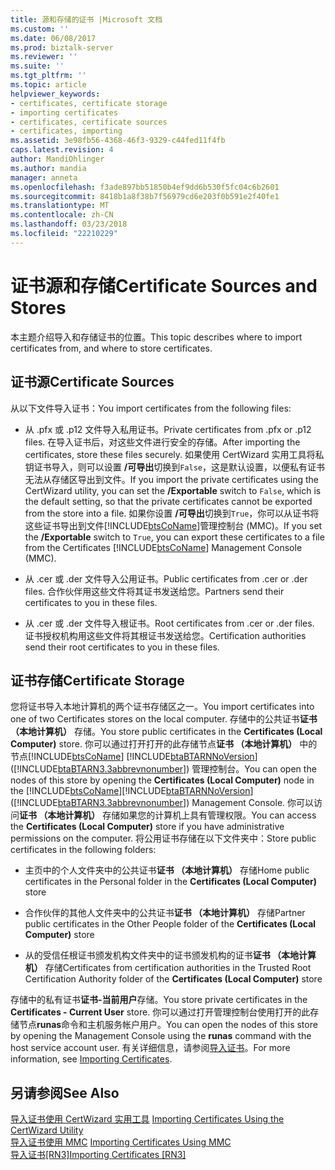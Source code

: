 ```yaml
---
title: 源和存储的证书 |Microsoft 文档
ms.custom: ''
ms.date: 06/08/2017
ms.prod: biztalk-server
ms.reviewer: ''
ms.suite: ''
ms.tgt_pltfrm: ''
ms.topic: article
helpviewer_keywords:
- certificates, certificate storage
- importing certificates
- certificates, certificate sources
- certificates, importing
ms.assetid: 3e98fb56-4368-46f3-9329-c44fed11f4fb
caps.latest.revision: 4
author: MandiOhlinger
ms.author: mandia
manager: anneta
ms.openlocfilehash: f3ade897bb51850b4ef9dd6b530f5fc04c6b2601
ms.sourcegitcommit: 8418b1a8f38b7f56979cd6e203f0b591e2f40fe1
ms.translationtype: MT
ms.contentlocale: zh-CN
ms.lasthandoff: 03/23/2018
ms.locfileid: "22210229"
---
```

# <a name="certificate-sources-and-stores"></a><span data-ttu-id="0d724-102">证书源和存储</span><span class="sxs-lookup"><span data-stu-id="0d724-102">Certificate Sources and Stores</span></span>
<span data-ttu-id="0d724-103">本主题介绍导入和存储证书的位置。</span><span class="sxs-lookup"><span data-stu-id="0d724-103">This topic describes where to import certificates from, and where to store certificates.</span></span>  
  
## <a name="certificate-sources"></a><span data-ttu-id="0d724-104">证书源</span><span class="sxs-lookup"><span data-stu-id="0d724-104">Certificate Sources</span></span>  
 <span data-ttu-id="0d724-105">从以下文件导入证书：</span><span class="sxs-lookup"><span data-stu-id="0d724-105">You import certificates from the following files:</span></span>  
  
-   <span data-ttu-id="0d724-106">从 .pfx 或 .p12 文件导入私用证书。</span><span class="sxs-lookup"><span data-stu-id="0d724-106">Private certificates from .pfx or .p12 files.</span></span> <span data-ttu-id="0d724-107">在导入证书后，对这些文件进行安全的存储。</span><span class="sxs-lookup"><span data-stu-id="0d724-107">After importing the certificates, store these files securely.</span></span> <span data-ttu-id="0d724-108">如果使用 CertWizard 实用工具将私钥证书导入，则可以设置 **/可导出**切换到`False`，这是默认设置，以便私有证书无法从存储区导出到文件。</span><span class="sxs-lookup"><span data-stu-id="0d724-108">If you import the private certificates using the CertWizard utility, you can set the **/Exportable** switch to `False`, which is the default setting, so that the private certificates cannot be exported from the store into a file.</span></span> <span data-ttu-id="0d724-109">如果你设置 **/可导出**切换到`True`，你可以从证书将这些证书导出到文件[!INCLUDE[btsCoName](../../includes/btsconame-md.md)]管理控制台 (MMC)。</span><span class="sxs-lookup"><span data-stu-id="0d724-109">If you set the **/Exportable** switch to `True`, you can export these certificates to a file from the Certificates [!INCLUDE[btsCoName](../../includes/btsconame-md.md)] Management Console (MMC).</span></span>  
  
-   <span data-ttu-id="0d724-110">从 .cer 或 .der 文件导入公用证书。</span><span class="sxs-lookup"><span data-stu-id="0d724-110">Public certificates from .cer or .der files.</span></span> <span data-ttu-id="0d724-111">合作伙伴用这些文件将其证书发送给您。</span><span class="sxs-lookup"><span data-stu-id="0d724-111">Partners send their certificates to you in these files.</span></span>  
  
-   <span data-ttu-id="0d724-112">从 .cer 或 .der 文件导入根证书。</span><span class="sxs-lookup"><span data-stu-id="0d724-112">Root certificates from .cer or .der files.</span></span> <span data-ttu-id="0d724-113">证书授权机构用这些文件将其根证书发送给您。</span><span class="sxs-lookup"><span data-stu-id="0d724-113">Certification authorities send their root certificates to you in these files.</span></span>  
  
## <a name="certificate-storage"></a><span data-ttu-id="0d724-114">证书存储</span><span class="sxs-lookup"><span data-stu-id="0d724-114">Certificate Storage</span></span>  
 <span data-ttu-id="0d724-115">您将证书导入本地计算机的两个证书存储区之一。</span><span class="sxs-lookup"><span data-stu-id="0d724-115">You import certificates into one of two Certificates stores on the local computer.</span></span> <span data-ttu-id="0d724-116">存储中的公共证书**证书 （本地计算机）** 存储。</span><span class="sxs-lookup"><span data-stu-id="0d724-116">You store public certificates in the **Certificates (Local Computer)** store.</span></span> <span data-ttu-id="0d724-117">你可以通过打开打开的此存储节点**证书 （本地计算机）** 中的节点[!INCLUDE[btsCoName](../../includes/btsconame-md.md)] [!INCLUDE[btaBTARNNoVersion](../../includes/btabtarnnoversion-md.md)] ([!INCLUDE[btaBTARN3.3abbrevnonumber](../../includes/btabtarn3-3abbrevnonumber-md.md)]) 管理控制台。</span><span class="sxs-lookup"><span data-stu-id="0d724-117">You can open the nodes of this store by opening the **Certificates (Local Computer)** node in the [!INCLUDE[btsCoName](../../includes/btsconame-md.md)][!INCLUDE[btaBTARNNoVersion](../../includes/btabtarnnoversion-md.md)] ([!INCLUDE[btaBTARN3.3abbrevnonumber](../../includes/btabtarn3-3abbrevnonumber-md.md)]) Management Console.</span></span> <span data-ttu-id="0d724-118">你可以访问**证书 （本地计算机）** 存储如果您的计算机上具有管理权限。</span><span class="sxs-lookup"><span data-stu-id="0d724-118">You can access the **Certificates (Local Computer)** store if you have administrative permissions on the computer.</span></span> <span data-ttu-id="0d724-119">将公用证书存储在以下文件夹中：</span><span class="sxs-lookup"><span data-stu-id="0d724-119">Store public certificates in the following folders:</span></span>  
  
-   <span data-ttu-id="0d724-120">主页中的个人文件夹中的公共证书**证书 （本地计算机）** 存储</span><span class="sxs-lookup"><span data-stu-id="0d724-120">Home public certificates in the Personal folder in the **Certificates (Local Computer)** store</span></span>  
  
-   <span data-ttu-id="0d724-121">合作伙伴的其他人文件夹中的公共证书**证书 （本地计算机）** 存储</span><span class="sxs-lookup"><span data-stu-id="0d724-121">Partner public certificates in the Other People folder of the **Certificates (Local Computer)** store</span></span>  
  
-   <span data-ttu-id="0d724-122">从的受信任根证书颁发机构文件夹中的证书颁发机构的证书**证书 （本地计算机）** 存储</span><span class="sxs-lookup"><span data-stu-id="0d724-122">Certificates from certification authorities in the Trusted Root Certification Authority folder of the **Certificates (Local Computer)** store</span></span>  
  
 <span data-ttu-id="0d724-123">存储中的私有证书**证书-当前用户**存储。</span><span class="sxs-lookup"><span data-stu-id="0d724-123">You store private certificates in the **Certificates - Current User** store.</span></span> <span data-ttu-id="0d724-124">你可以通过打开管理控制台使用打开的此存储节点**runas**命令和主机服务帐户用户。</span><span class="sxs-lookup"><span data-stu-id="0d724-124">You can open the nodes of this store by opening the Management Console using the **runas** command with the host service account user.</span></span> <span data-ttu-id="0d724-125">有关详细信息，请参阅[导入证书](../../adapters-and-accelerators/accelerator-rosettanet/importing-certificates.md)。</span><span class="sxs-lookup"><span data-stu-id="0d724-125">For more information, see [Importing Certificates](../../adapters-and-accelerators/accelerator-rosettanet/importing-certificates.md).</span></span>  
  
## <a name="see-also"></a><span data-ttu-id="0d724-126">另请参阅</span><span class="sxs-lookup"><span data-stu-id="0d724-126">See Also</span></span>  
 <span data-ttu-id="0d724-127">[导入证书使用 CertWizard 实用工具](../../adapters-and-accelerators/accelerator-rosettanet/importing-certificates-using-the-certwizard-utility.md) </span><span class="sxs-lookup"><span data-stu-id="0d724-127">[Importing Certificates Using the CertWizard Utility](../../adapters-and-accelerators/accelerator-rosettanet/importing-certificates-using-the-certwizard-utility.md) </span></span>  
 <span data-ttu-id="0d724-128">[导入证书使用 MMC](../../adapters-and-accelerators/accelerator-rosettanet/importing-certificates-using-mmc.md) </span><span class="sxs-lookup"><span data-stu-id="0d724-128">[Importing Certificates Using MMC](../../adapters-and-accelerators/accelerator-rosettanet/importing-certificates-using-mmc.md) </span></span>  
 [<span data-ttu-id="0d724-129">导入证书&#91;RN3&#93;</span><span class="sxs-lookup"><span data-stu-id="0d724-129">Importing Certificates &#91;RN3&#93;</span></span>](../../adapters-and-accelerators/accelerator-rosettanet/certificate-sources-and-stores.md)